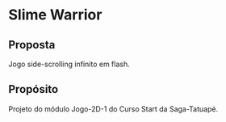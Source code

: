 # Slime Warrior

## Proposta

Jogo side-scrolling infinito em flash.

## Propósito

Projeto do módulo Jogo-2D-1 do Curso Start da Saga-Tatuapé.
